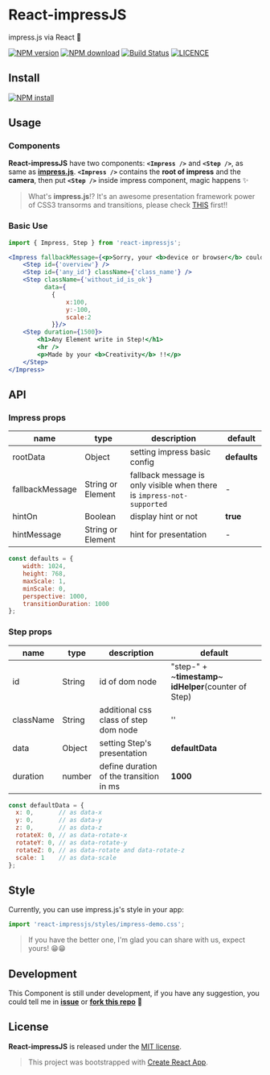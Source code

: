 # React-impressJS

impress.js via React :tada:

[![NPM version][npm-image]][npm-url]
[![NPM download][npm-download-image]][npm-download-url]
[![Build Status][travis-image]][travis-url]
[![LICENCE][licence-image]][licence-url]

[npm-image]: https://img.shields.io/npm/v/react-impressjs.svg
[npm-url]: https://www.npmjs.com/package/react-impressjs
[travis-image]: https://travis-ci.org/GeorgioWan/react-impressjs.svg?branch=master
[travis-url]: https://travis-ci.org/GeorgioWan/react-impressjs
[licence-image]: https://img.shields.io/npm/l/react-impressjs.svg
[licence-url]: https://github.com/GeorgioWan/react-impressjs/blob/master/LICENSE
[npm-download-image]: https://img.shields.io/npm/dm/react-impressjs.svg
[npm-download-url]: https://www.npmjs.com/package/react-impressjs

## Install

[![NPM install](https://nodei.co/npm/react-impressjs.png)](https://www.npmjs.com/package/react-impressjs)

## Usage

### Components

**React-impressJS** have two components: **`<Impress />`** and **`<Step />`**, as same as [**impress.js**](https://github.com/impress/impress.js/).
**`<Impress />`** contains the **root of impress** and the **camera**, then put **`<Step />`** inside impress component, magic happens :sparkles:

> What's **impress.js**!? It's an awesome presentation framework power of CSS3 transorms and transitions, please check [THIS](https://github.com/impress/impress.js) first!!

### Basic Use

```jsx
import { Impress, Step } from 'react-impressjs';

<Impress fallbackMessage={<p>Sorry, your <b>device or browser</b> couldn't support well.</p>}>
    <Step id={'overview'} /> 
    <Step id={'any_id'} className={'class_name'} />
    <Step className={'without_id_is_ok'} 
          data={
            {
                x:100,
                y:-100,
                scale:2
            }}/>
    <Step duration={1500}>
        <h1>Any Element write in Step!</h1>
        <hr />
        <p>Made by your <b>Creativity</b> !!</p>
    </Step>
</Impress>
```

## API

### Impress props

| name     | type    | description     | default      |
|----------|----------------|----------|--------------|
|rootData | Object | setting impress basic config | **defaults** |
|fallbackMessage | String or Element | fallback message is only visible when there is `impress-not-supported` | - |
|hintOn | Boolean | display hint or not | **true** |
|hintMessage | String or Element | hint for presentation | - |

```js
const defaults = {
    width: 1024,
    height: 768,
    maxScale: 1,
    minScale: 0,
    perspective: 1000,
    transitionDuration: 1000
};
```

### Step props

| name     | type    | description     | default      |
|----------|----------------|----------|--------------|
|id | String | id of dom node | "step-" + ~**timestamp**~ **idHelper**(counter of Step) |
|className | String | additional css class of step dom node | '' |
|data | Object | setting Step's presentation | **defaultData** |
|duration | number | define duration of the transition in ms  | **1000** |

```js
const defaultData = {
  x: 0,       // as data-x
  y: 0,       // as data-y
  z: 0,       // as data-z
  rotateX: 0, // as data-rotate-x
  rotateY: 0, // as data-rotate-y
  rotateZ: 0, // as data-rotate and data-rotate-z
  scale: 1    // as data-scale
};
```

## Style

Currently, you can use impress.js's style in your app:

```js
import 'react-impressjs/styles/impress-demo.css';
```

> If you have the better one, I'm glad you can share with us, expect yours! :grin::grin:

## Development

This Component is still under development, if you have any suggestion, you could tell me in [**issue**](https://github.com/GeorgioWan/react-impressjs/issues) or [**fork this repo**](https://github.com/GeorgioWan/react-impressjs#fork-destination-box) :muscle:

## License

**React-impressJS** is released under the [MIT license](https://github.com/GeorgioWan/react-impressjs/blob/master/LICENSE).


> This project was bootstrapped with [Create React App](https://github.com/facebookincubator/create-react-app).

